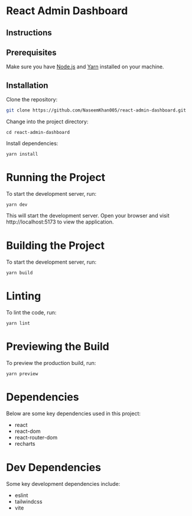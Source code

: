 
# React Admin Dashboard
## Instructions
## Prerequisites

Make sure you have [Node.js](https://nodejs.org/en) and [Yarn](https://yarnpkg.com/) installed on your machine.

## Installation

Clone the repository:
``` bash
git clone https://github.com/NaseemKhan005/react-admin-dashboard.git
```
Change into the project directory:

``` cd react-admin-dashboard ```

Install dependencies:

``` yarn install ```

# Running the Project

To start the development server, run:

``` yarn dev ```

This will start the development server. Open your browser and visit http://localhost:5173 to view the application.

# Building the Project

To start the development server, run:

``` yarn build ```

# Linting

To lint the code, run:

``` yarn lint ```

# Previewing the Build

To preview the production build, run:

``` yarn preview ```

# Dependencies

Below are some key dependencies used in this project:

- react
- react-dom
- react-router-dom
- recharts

# Dev Dependencies

Some key development dependencies include:

- eslint
- tailwindcss
- vite

